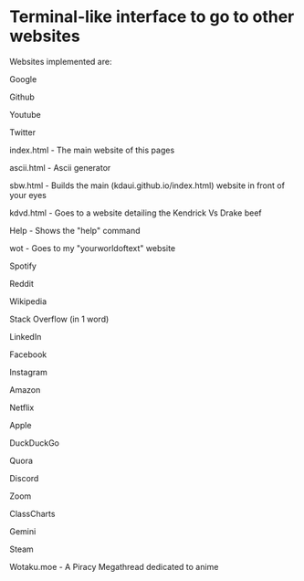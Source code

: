 <h1>Terminal-like interface to go to other websites</h1>

Websites implemented are:

Google

Github

Youtube

Twitter

index.html - The main website of this pages

ascii.html - Ascii generator

sbw.html - Builds the main (kdaui.github.io/index.html) website in front of your eyes

kdvd.html - Goes to a website detailing the Kendrick Vs Drake beef

Help - Shows the "help" command

wot - Goes to my "yourworldoftext" website

Spotify

Reddit

Wikipedia

Stack Overflow (in 1 word)

LinkedIn

Facebook

Instagram

Amazon

Netflix

Apple

DuckDuckGo

Quora

Discord

Zoom

ClassCharts

Gemini

Steam

Wotaku.moe - A Piracy Megathread dedicated to anime
